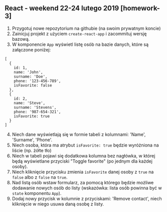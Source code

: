 ## React - weekend 22-24 lutego 2019 [homework-3]

1. Przygotuj nowe repozytorium na githubie (na swoim prywatnym koncie)
2. Zainicjuj projekt z użyciem `create-react-app` i zacommituj wersję bazową.
3. W komponencie `App` wyświetl listę osób na bazie danych, które są załączone poniżej:

```
[
  { 
    id: 1, 
    name: 'John',
    surname: 'Doe',
    phone: '123-456-789',
    isFavorite: false
  },
  {
    id: 2, 
    name: 'Steve',
    surname: 'Stevens',
    phone: '987-654-321',
    isFavorite: true
  }
]
```
4. Niech dane wyświetlają się w formie tabeli z kolumnami: 'Name', 'Surname', 'Phone'.
5. Niech osoba, która ma atrybut `isFavorite: true` będzie wyróżniona na liście (np. żółte tło)
6. Niech w tabeli pojawi się dodatkowa kolumna bez nagłówka, w której będą wyświetlane przyciski "Toggle favorite" (po jednym dla każdej osoby).
7. Niech kliknięcie przycisku zmienia `isFavorite` danej osoby z `true` na `false` albo z `false` na `true`.
8. Nad listą osób wstaw formularz, za pomocą którego będzie możliwe dodawanie nowych osób do listy (wskazówka: lista osób powinna być w `state` komponentu `App`).
9. Dodaj nowy przycisk w kolumnie z przyciskami: 'Remove contact', niech kliknięcie w niego usuwa daną osobę z listy.
